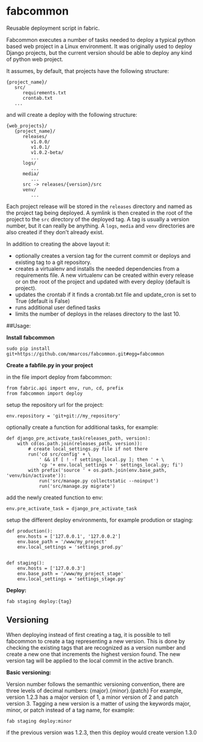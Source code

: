 # fabcommon
Reusable deployment script in fabric.

Fabcommon executes a number of tasks needed to deploy a typical python based 
web project in a Linux environment. It was originally used to deploy Django 
projects, but the current version should be able to deploy any kind of python 
web project.

It assumes, by default, that projects have the following structure:

	{project_name}/
	   src/
	      requirements.txt
		  crontab.txt
	   ...

and will create a deploy with the following structure:

	{web_projects}/
	   {project_name}/
	      releases/
		     v1.0.0/
			 v1.0.1/
			 v1.0.2-beta/
			 ...
		  logs/
		     ...
		  media/
		     ...
		  src -> releases/{version}/src
		  venv/
		     ...

Each project release will be stored in the `releases` directory and named as the project tag being deployed.
A symlink is then created in the root of the project to the `src` directory of the deployed tag.
A tag is usually a version number, but it can really be anything.
A `logs`, `media` and `venv` directories are also created if they don't already exist.

In addition to creating the above layout it:

- optionally creates a version tag for the current commit or deploys 
  and existing tag to a git repository.
- creates a virtualenv and installs the needed dependencies from a requirements
  file. A new virtualenv can be created within every release or on the root of
  the project and updated with every deploy (default is project). 
- updates the crontab if it finds a crontab.txt file and update_cron is set to 
  True (default is False)
- runs additional user defined tasks
- limits the number of deploys in the relases directory to the last 10.


##Usage:

**Install fabcommon**

	sudo pip install git+https://github.com/mmarcos/fabcommon.git#egg=fabcommon

**Create a fabfile.py in your project**

in the file import deploy from fabcommon:

	from fabric.api import env, run, cd, prefix
	from fabcommon import deploy


setup the repository url for the project:

	env.repository = 'git+git://my_repository'

optionally create a function for additional tasks, for example:

	def django_pre_activate_task(releases_path, version):
	    with cd(os.path.join(releases_path, version)):
	        # create local_settings.py file if not there
	        run('cd src/config' + \
	            ' && if [ ! -f settings_local.py ]; then ' + \
	            'cp '+ env.local_settings + ' settings_local.py; fi')
	        with prefix('source ' + os.path.join(env.base_path, 'venv/bin/activate')):
	            run('src/manage.py collectstatic --noinput')
	            run('src/manage.py migrate')

add the newly created function to env:

	env.pre_activate_task = django_pre_activate_task

setup the different deploy environments, for example prodution or staging: 

	def production():
	    env.hosts = ['127.0.0.1', '127.0.0.2']
	    env.base_path = '/www/my_project'
	    env.local_settings = 'settings_prod.py'


	def staging():
	    env.hosts = ['127.0.0.3']
	    env.base_path = '/www/my_project_stage'
	    env.local_settings = 'settings_stage.py'

**Deploy:**
	
	fab staging deploy:{tag}
	

## Versioning

When deploying instead of first creating a tag, it is possible to tell fabcommon
to create a tag representing a new version. This is done by checking
the existing tags that are recognized as a version number and create a new one that
increments the highest version found.
The new version tag will be applied to the local commit in the active branch.

**Basic versioning:**

Version number follows the semanthic versioning convention, there are three
levels of decimal numbers: {major}.{minor}.{patch}
For example, version 1.2.3 has a major version of 1, a minor version of 2 and 
patch version 3.
Tagging a new version is a matter of using the keywords major, minor, or patch 
instead of a tag name, for example:

	fab staging deploy:minor

if the previous version was 1.2.3, then this deploy would create version 1.3.0



 

   